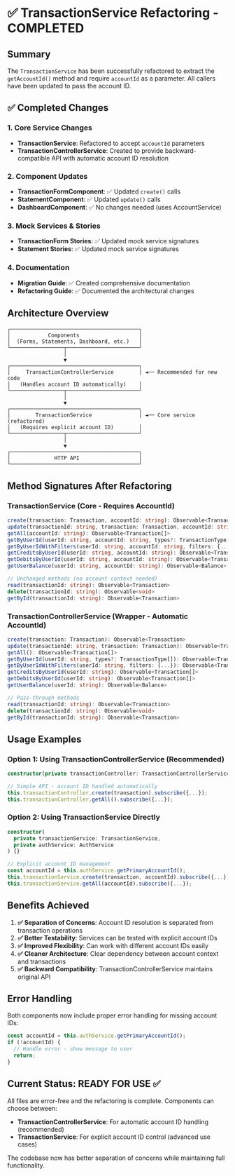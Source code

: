 # ✅ TransactionService Refactoring - COMPLETED

## Summary

The `TransactionService` has been successfully refactored to extract the `getAccountId()` method and require `accountId` as a parameter. All callers have been updated to pass the account ID.

## ✅ Completed Changes

### 1. Core Service Changes

- **TransactionService**: Refactored to accept `accountId` parameters
- **TransactionControllerService**: Created to provide backward-compatible API with automatic account ID resolution

### 2. Component Updates

- **TransactionFormComponent**: ✅ Updated `create()` calls
- **StatementComponent**: ✅ Updated `update()` calls
- **DashboardComponent**: ✅ No changes needed (uses AccountService)

### 3. Mock Services & Stories

- **TransactionForm Stories**: ✅ Updated mock service signatures
- **Statement Stories**: ✅ Updated mock service signatures

### 4. Documentation

- **Migration Guide**: ✅ Created comprehensive documentation
- **Refactoring Guide**: ✅ Documented the architectural changes

## Architecture Overview

```
┌─────────────────────────────────────────┐
│            Components                   │
│  (Forms, Statements, Dashboard, etc.)   │
└─────────────────┬───────────────────────┘
                  │
                  ▼
┌─────────────────────────────────────────┐
│     TransactionControllerService        │ ◄── Recommended for new code
│   (Handles account ID automatically)    │
└─────────────────┬───────────────────────┘
                  │
                  ▼
┌─────────────────────────────────────────┐
│        TransactionService               │ ◄── Core service (refactored)
│   (Requires explicit account ID)        │
└─────────────────┬───────────────────────┘
                  │
                  ▼
┌─────────────────────────────────────────┐
│              HTTP API                   │
└─────────────────────────────────────────┘
```

## Method Signatures After Refactoring

### TransactionService (Core - Requires AccountId)

```typescript
create(transaction: Transaction, accountId: string): Observable<Transaction>
update(transactionId: string, transaction: Transaction, accountId: string): Observable<Transaction>
getAll(accountId: string): Observable<Transaction[]>
getByUserId(userId: string, accountId: string, types?: TransactionType[]): Observable<Transaction[]>
getByUserIdWithFilters(userId: string, accountId: string, filters: {...}): Observable<Transaction[]>
getCreditsByUserId(userId: string, accountId: string): Observable<Transaction[]>
getDebitsByUserId(userId: string, accountId: string): Observable<Transaction[]>
getUserBalance(userId: string, accountId: string): Observable<Balance>

// Unchanged methods (no account context needed)
read(transactionId: string): Observable<Transaction>
delete(transactionId: string): Observable<void>
getById(transactionId: string): Observable<Transaction>
```

### TransactionControllerService (Wrapper - Automatic AccountId)

```typescript
create(transaction: Transaction): Observable<Transaction>
update(transactionId: string, transaction: Transaction): Observable<Transaction>
getAll(): Observable<Transaction[]>
getByUserId(userId: string, types?: TransactionType[]): Observable<Transaction[]>
getByUserIdWithFilters(userId: string, filters: {...}): Observable<Transaction[]>
getCreditsByUserId(userId: string): Observable<Transaction[]>
getDebitsByUserId(userId: string): Observable<Transaction[]>
getUserBalance(userId: string): Observable<Balance>

// Pass-through methods
read(transactionId: string): Observable<Transaction>
delete(transactionId: string): Observable<void>
getById(transactionId: string): Observable<Transaction>
```

## Usage Examples

### Option 1: Using TransactionControllerService (Recommended)

```typescript
constructor(private transactionController: TransactionControllerService) {}

// Simple API - account ID handled automatically
this.transactionController.create(transaction).subscribe({...});
this.transactionController.getAll().subscribe({...});
```

### Option 2: Using TransactionService Directly

```typescript
constructor(
  private transactionService: TransactionService,
  private authService: AuthService
) {}

// Explicit account ID management
const accountId = this.authService.getPrimaryAccountId();
this.transactionService.create(transaction, accountId).subscribe({...});
this.transactionService.getAll(accountId).subscribe({...});
```

## Benefits Achieved

1. **✅ Separation of Concerns**: Account ID resolution is separated from transaction operations
2. **✅ Better Testability**: Services can be tested with explicit account IDs
3. **✅ Improved Flexibility**: Can work with different account IDs easily
4. **✅ Cleaner Architecture**: Clear dependency between account context and transactions
5. **✅ Backward Compatibility**: TransactionControllerService maintains original API

## Error Handling

Both components now include proper error handling for missing account IDs:

```typescript
const accountId = this.authService.getPrimaryAccountId();
if (!accountId) {
  // Handle error - show message to user
  return;
}
```

## Current Status: READY FOR USE ✅

All files are error-free and the refactoring is complete. Components can choose between:

- **TransactionControllerService**: For automatic account ID handling (recommended)
- **TransactionService**: For explicit account ID control (advanced use cases)

The codebase now has better separation of concerns while maintaining full functionality.
